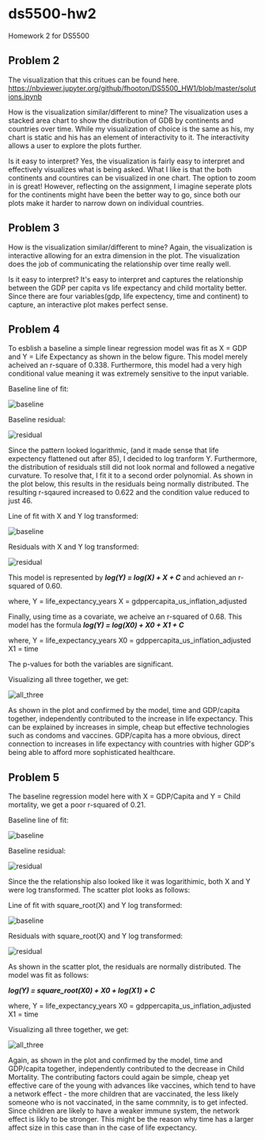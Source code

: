 # ds5500-hw2
Homework 2 for DS5500


## Problem 2
The visualization that this critues can be found here.
https://nbviewer.jupyter.org/github/fhooton/DS5500_HW1/blob/master/solutions.ipynb

How is the visualization similar/different to mine?
The visualization uses a stacked area chart to show the distribution of GDB by continents and countries over time. While my visualization of choice is the same as his, my chart is static and his has an element of interactivity to it. The interactivity allows a user to explore the plots further.

Is it easy to interpret?
Yes, the visualization is fairly easy to interpret and effectively visualizes what is being asked. What I like is that the both continents and countires can be visualized in one chart. The option to zoom in is great! However, reflecting on the assignment, I imagine seperate plots for the continents might have been the better way to go, since both our plots make it harder to narrow down on individual countries. 


## Problem 3

How is the visualization similar/different to mine?
Again, the visualization is interactive allowing for an extra dimension in the plot. The visualization does the job of communicating the relationship over time really well. 

Is it easy to interpret?
It's easy to interpret and captures the relationship between the GDP per capita vs life expectancy and child mortality better.
Since there are four variables(gdp, life expectency, time and continent) to capture, an interactive plot makes perfect sense.

## Problem 4
To esblish a baseline a simple linear regression model was fit as X = GDP and Y = Life Expectancy as shown in the below figure. This model merely acheived an r-square of 0.338. Furthermore, this model had  a very high conditional value meaning it was extremely sensitive to the input variable.

Baseline line of fit:

![baseline](images/prob-4-baseline-lof.png)

Baseline residual:

![residual](images/prob4-baseline-residual.png)

Since the pattern looked logarithmic, (and it made sense that life expectency flattened out after 85), I decided to log tranform Y. Furthermore, the distribution of residuals still did not look normal and followed a negative curvature. To resolve that, I fit it to a second order polynomial. As shown in the plot below, this results in the residuals being normally distributed. The resulting r-sqaured increased to 0.622 and the condition value reduced to just 46.

Line of fit with X and Y log transformed:

![baseline](images/prob4-final-lof.png)

Residuals with X and Y log transformed:

![residual](images/prob4-final-residual.png)

This model is represented by ***log(Y) = log(X) + X + C*** and achieved an r-squared of 0.60.

where, Y = life_expectancy_years 
       X = gdppercapita_us_inflation_adjusted


Finally, using time as a covariate, we acheive an r-squared of 0.68.
This model has the formula ***log(Y) = log(X0) + X0 + X1 + C***

where, Y = life_expectancy_years 
       X0 = gdppercapita_us_inflation_adjusted 
       X1 = time 

The p-values for both the variables are significant.

Visualizing all three together, we get:

![all_three](images/prob4-allthree.png)

As shown in the plot and confirmed by the model, time and GDP/capita together, independently contributed to the increase in life expectancy. This can be explained by increases in simple, cheap but effective technologies such as condoms and vaccines. GDP/capita has a more obvious, direct connection to increases in life expectancy with countries with higher GDP's being able to afford more sophisticated healthcare.


## Problem 5

The baseline regression model here with X = GDP/Capita and Y = Child mortality, we get a poor r-squared of 0.21.

Baseline line of fit:

![baseline](images/prob5-baseline-lof.png)

Baseline residual:

![residual](images/prob5-baseline-residual.png)

Since the the relationship also looked like it was logarithimic, both X and Y were log transformed. The scatter plot looks as follows:

Line of fit with square_root(X) and Y log transformed:

![baseline](images/prob5-final-lof.png)

Residuals with square_root(X) and Y log transformed:

![residual](images/prob5-final-residual.png)

As shown in the scatter plot, the residuals are normally distributed. The model was fit as follows:

***log(Y) = square_root(X0) + X0 + log(X1) + C***

where, Y = life_expectancy_years
       X0 = gdppercapita_us_inflation_adjusted
       X1 = time

Visualizing all three together, we get:

![all_three](images/prob5-allthree.png)

Again, as shown in the plot and confirmed by the model, time and GDP/capita together, independently contributed to the decrease in Child Mortality. The contributing factors could again be simple, cheap yet effective care of the young with advances like vaccines, which tend to have a network effect - the more children that are vaccinated, the less likely someone who is not vaccinated, in the same commnity, is to get infected. Since children are likely to have a weaker immune system, the network effect is likly to be stronger. This might be the reason why time has a larger affect size in this case than in the case of life expectancy.
